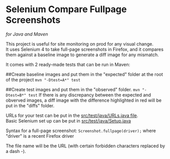 # Selenium Compare Fullpage Screenshots
*for Java and Maven*


This project is useful for site monitoring on prod for any visual change.  
It uses Selenium 4 to take full-page screenshots in Firefox, and it compares them against a baseline image to generate a diff image for any mismatch.

It comes with 2 ready-made tests that can be run in Maven:

##Create baseline images and put them in the "expected" folder at the root of the project
`mvn "-Dtest=A*" test`

##Create test images and put them in the "observed" folder.
`mvn "-Dtest=B*" test`
If there is any discrepancy between the expected and obverved images, a diff image with the difference highlighted in red will be put in the "diffs" folder.

URLs for your test can be put in the [src/test/java/URLs.java file](https://github.com/jpratt2/seleniumCompareFullpageScreenshots/blob/master/src/test/java/URLs.java).  
Basic Selenium set up can be put in [src/test/java/Setup.java](https://github.com/jpratt2/seleniumCompareFullpageScreenshots/blob/master/src/test/java/Setup.java)

Syntax for a full-page screenshot:
`Screenshot.fullpage(driver);` where "driver" is a recent Firefox driver

The file name will be the URL (with certain forbidden characters replaced by a dash -).
